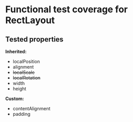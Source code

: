 # Functional test coverage for RectLayout

## Tested properties

**Inherited:**
- localPosition
- alignment
- ~~localScale~~
- ~~localRotation~~
- width
- height

**Custom:**
- contentAlignment
- padding
